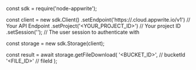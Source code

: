 const sdk = require('node-appwrite');

const client = new sdk.Client()
    .setEndpoint('https://<REGION>.cloud.appwrite.io/v1') // Your API Endpoint
    .setProject('<YOUR_PROJECT_ID>') // Your project ID
    .setSession(''); // The user session to authenticate with

const storage = new sdk.Storage(client);

const result = await storage.getFileDownload(
    '<BUCKET_ID>', // bucketId
    '<FILE_ID>' // fileId
);
